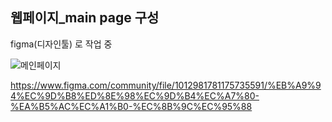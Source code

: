 ## 웹페이지_main page 구성   

figma(디자인툴) 로 작업 중 



![메인페이지](https://user-images.githubusercontent.com/62169779/131088523-46c21d65-1615-4213-b906-78e5467a143b.png)


https://www.figma.com/community/file/1012981781175735591/%EB%A9%94%EC%9D%B8%ED%8E%98%EC%9D%B4%EC%A7%80-%EA%B5%AC%EC%A1%B0-%EC%8B%9C%EC%95%88
